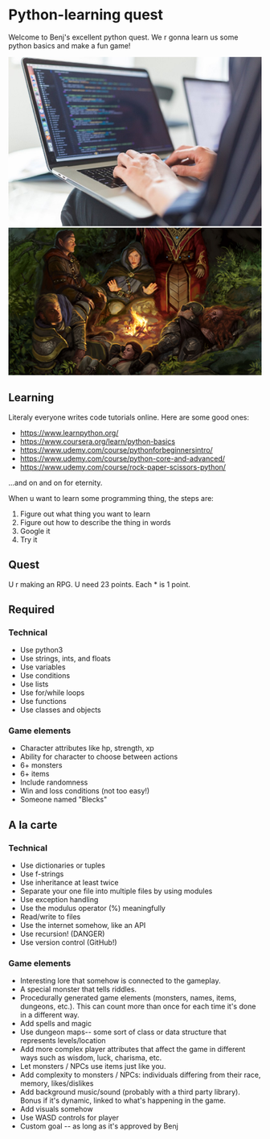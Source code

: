 # Python-learning quest
Welcome to Benj's excellent python quest. We r gonna learn us some python basics and make a fun game!

![Code](https://github.com/ben-bay/learn-python/blob/master/code.jpeg)
![Game](https://github.com/ben-bay/learn-python/blob/master/game.png)

## Learning

Literaly everyone writes code tutorials online. Here are some good ones:

  * https://www.learnpython.org/
  * https://www.coursera.org/learn/python-basics
  * https://www.udemy.com/course/pythonforbeginnersintro/
  * https://www.udemy.com/course/python-core-and-advanced/
  * https://www.udemy.com/course/rock-paper-scissors-python/

...and on and on for eternity.

When u want to learn some programming thing, the steps are:

1. Figure out what thing you want to learn
2. Figure out how to describe the thing in words
3. Google it
4. Try it

## Quest
U r making an RPG. U need 23 points. Each * is 1 point.

## Required

### Technical

* Use python3
* Use strings, ints, and floats
* Use variables
* Use conditions
* Use lists
* Use for/while loops
* Use functions
* Use classes and objects

### Game elements

* Character attributes like hp, strength, xp
* Ability for character to choose between actions
* 6+ monsters
* 6+ items
* Include randomness
* Win and loss conditions (not too easy!)
* Someone named "Blecks"

## A la carte

### Technical

* Use dictionaries or tuples
* Use f-strings
* Use inheritance at least twice
* Separate your one file into multiple files by using modules
* Use exception handling
* Use the modulus operator (%) meaningfully
* Read/write to files
* Use the internet somehow, like an API
* Use recursion! (DANGER)
* Use version control (GitHub!)

### Game elements

* Interesting lore that somehow is connected to the gameplay.
* A special monster that tells riddles.
* Procedurally generated game elements (monsters, names, items, dungeons, etc.).
  This can count more than once for each time it's done in a different way.
* Add spells and magic
* Use dungeon maps-- some sort of class or data structure that represents levels/location
* Add more complex player attributes that affect the game in different ways such as wisdom, luck, charisma, etc.
* Let monsters / NPCs use items just like you.
* Add complexity to monsters / NPCs: individuals differing from their race, memory, likes/dislikes
* Add background music/sound (probably with a third party library). Bonus if it's dynamic, linked to what's happening in the game.
* Add visuals somehow
* Use WASD controls for player
* Custom goal -- as long as it's approved by Benj
